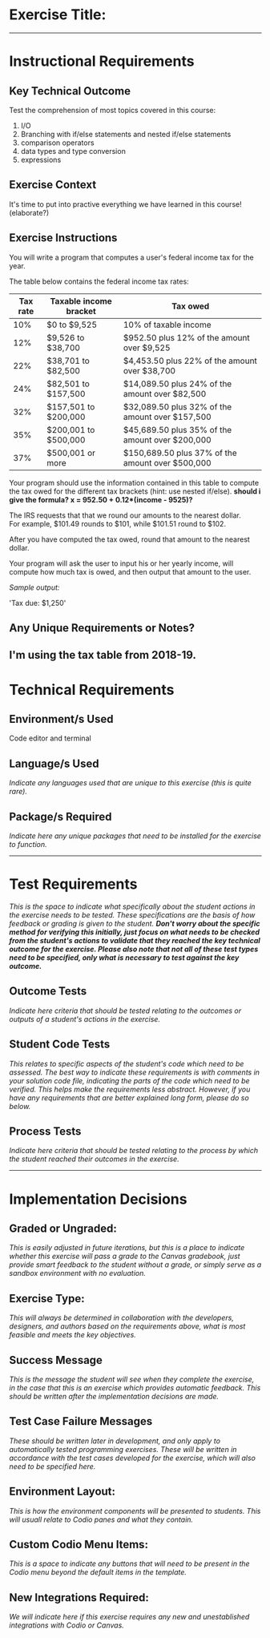 # Exercise Title:
---
# Instructional Requirements
## Key Technical Outcome
Test the comprehension of most topics covered in this course:
1. I/O
2. Branching with if/else statements and nested if/else statements
3. comparison operators 
4. data types and type conversion
5. expressions


## Exercise Context
It's time to put into practive everything we have learned in this course!
(elaborate?)

## Exercise Instructions
You will write a program that computes a user's federal income tax for the year.

The table below contains the federal income tax rates:

| Tax rate	| Taxable income bracket	| Tax owed
| ----------|-------------------------| ------------------------------------------------ |
| 10%       | $0 to $9,525            | 10% of taxable income                            |
| 12%	      | $9,526 to $38,700	      | $952.50 plus 12% of the amount over $9,525       |
| 22%	      | $38,701 to $82,500	    | $4,453.50 plus 22% of the amount over $38,700    |
| 24%	      | $82,501 to $157,500	    | $14,089.50 plus 24% of the amount over $82,500   |
| 32%	      | $157,501 to $200,000	  | $32,089.50 plus 32% of the amount over $157,500  |
| 35%	      | $200,001 to $500,000	  | $45,689.50 plus 35% of the amount over $200,000  |
| 37%	      | $500,001 or more	      | $150,689.50 plus 37% of the amount over $500,000 |


Your program should use the information contained in this table to compute the tax owed for the different tax brackets (hint: use nested if/else). <b>should i give the formula?  x = 952.50 + 0.12*(income - 9525)?</b>
  
  
The IRS requests that that we round our amounts to the nearest dollar. <br>
For example, $101.49 rounds to $101, while $101.51 round to $102.

After you have computed the tax owed, round that amount to the nearest dollar.

Your program will ask the user to input his or her yearly income, will compute how much tax is owed, and then output that amount to the user.

<em>Sample output:</em>

'Tax due: $1,250'


## Any Unique Requirements or Notes?
I'm using the tax table from 2018-19. 
---
# Technical Requirements

## Environment/s Used
Code editor and terminal

## Language/s Used
<em>Indicate any languages used that are unique to this exercise (this is quite rare).</em>

## Package/s Required
<em>Indicate here any unique packages that need to be installed for the exercise to function.</em>

---
# Test Requirements
<em>This is the space to indicate what specifically about the student actions in the exercise needs to be tested. These specifications are the basis of how feedback or grading is given to the student. <strong>Don't worry about the specific method for verifying this initially, just focus on what needs to be checked from the student's actions to validate that they reached the key technical outcome for the exercise. Please also note that not all of these test types need to be specified, only what is necessary to test against the key outcome.</strong></em>

## Outcome Tests
<em>Indicate here criteria that should be tested relating to the outcomes or outputs of a student's actions in the exercise.</em>

## Student Code Tests
<em>This relates to specific aspects of the student's code which need to be assessed. The best way to indicate these requirements is with comments in your solution code file, indicating the parts of the code which need to be verified. This helps make the requirements less abstract. However, if you have any requirements that are better explained long form, please do so below.</em>

## Process Tests
<em>Indicate here criteria that should be tested relating to the process by which the student reached their outcomes in the exercise.</em>

---
#  Implementation Decisions

## Graded or Ungraded:
<em>This is easily adjusted in future iterations, but this is a place to indicate whether this exercise will pass a grade to the Canvas gradebook, just provide smart feedback to the student without a grade, or simply serve as a sandbox environment with no evaluation.</em>

## Exercise Type:
<em>This will always be determined in collaboration with the developers, designers, and authors based on the requirements above, what is most feasible and meets the key objectives.</em>

## Success Message
<em>This is the message the student will see when they complete the exercise, in the case that this is an exercise which provides automatic feedback. This should be written after the implementation decisions are made.</em>

## Test Case Failure Messages
<em>These should be written later in development, and only apply to automatically tested programming exercises. These will be written in accordance with the test cases developed for the exercise, which will also need to be specified here.</em>

## Environment Layout:
<em>This is how the environment components will be presented to students. This will usuall relate to Codio panes and what they contain.</em>

## Custom Codio Menu Items:
<em>This is a space to indicate any buttons that will need to be present in the Codio menu beyond the default items in the template.</em>

## New Integrations Required:
<em>We will indicate here if this exercise requires any new and unestablished integrations with Codio or Canvas.</em>
